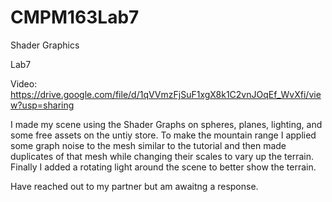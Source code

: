 # CMPM163Lab7
Shader Graphics

Lab7

Video: https://drive.google.com/file/d/1qVVmzFjSuF1xgX8k1C2vnJOqEf_WvXfi/view?usp=sharing

I made my scene using the Shader Graphs on spheres, planes, lighting, and some free assets on the untiy store. To make the mountain range I applied some graph noise to the mesh similar to the tutorial and then made duplicates of that mesh while changing their scales to vary up the terrain. Finally I added a rotating light around the scene to better show the terrain.

Have reached out to my partner but am awaitng a response.
